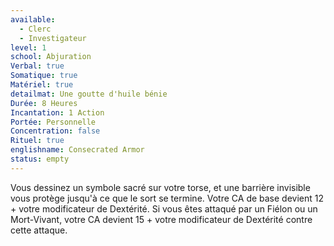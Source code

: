 ```yaml
---
available:
  - Clerc
  - Investigateur
level: 1
school: Abjuration
Verbal: true
Somatique: true
Matériel: true
detailmat: Une goutte d'huile bénie
Durée: 8 Heures
Incantation: 1 Action
Portée: Personnelle
Concentration: false
Rituel: true
englishname: Consecrated Armor
status: empty
---
```

Vous dessinez un symbole sacré sur votre torse, et une barrière invisible vous protège jusqu'à ce que le sort se termine. Votre CA de base devient 12 + votre modificateur de Dextérité. Si vous êtes attaqué par un Fiélon ou un Mort-Vivant, votre CA devient 15 + votre modificateur de Dextérité contre cette attaque.

